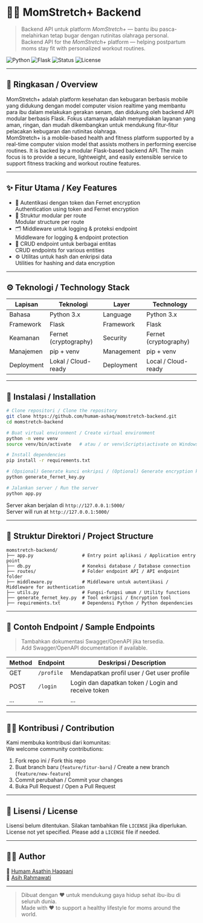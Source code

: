 # 🧘‍♀️ MomStretch+ Backend

> Backend API untuk platform *MomStretch+* — bantu ibu pasca-melahirkan tetap bugar dengan rutinitas olahraga personal.  
> Backend API for the *MomStretch+* platform — helping postpartum moms stay fit with personalized workout routines.

![Python](https://img.shields.io/badge/Python-3.x-blue.svg)
![Flask](https://img.shields.io/badge/Flask-%20microframework-lightgrey)
![Status](https://img.shields.io/badge/status-development-orange)
![License](https://img.shields.io/badge/license-UNLICENSED-red)

---

## 📌 Ringkasan / Overview

MomStretch+ adalah platform kesehatan dan kebugaran berbasis mobile yang didukung dengan model computer vision realtime yang membantu para ibu dalam melakukan gerakan senam, dan didukung oleh backend API modular berbasis Flask. Fokus utamanya adalah menyediakan layanan yang aman, ringan, dan mudah dikembangkan untuk mendukung fitur-fitur pelacakan kebugaran dan rutinitas olahraga.  
MomStretch+ is a mobile-based health and fitness platform supported by a real-time computer vision model that assists mothers in performing exercise routines. It is backed by a modular Flask-based backend API. The main focus is to provide a secure, lightweight, and easily extensible service to support fitness tracking and workout routine features.

---

## ✨ Fitur Utama / Key Features

- 🔐 Autentikasi dengan token dan Fernet encryption  
  Authentication using token and Fernet encryption
- 🧩 Struktur modular per route  
  Modular structure per route
- 🗂️ Middleware untuk logging & proteksi endpoint  
  Middleware for logging & endpoint protection
- 🔄 CRUD endpoint untuk berbagai entitas  
  CRUD endpoints for various entities
- ⚙️ Utilitas untuk hash dan enkripsi data  
  Utilities for hashing and data encryption

---

## ⚙️ Teknologi / Technology Stack

| Lapisan        | Teknologi           | Layer         | Technology          |
|----------------|---------------------|---------------|----------------------|
| Bahasa         | Python 3.x          | Language      | Python 3.x           |
| Framework      | Flask               | Framework     | Flask                |
| Keamanan       | Fernet (cryptography)| Security      | Fernet (cryptography)|
| Manajemen      | pip + venv          | Management    | pip + venv           |
| Deployment     | Lokal / Cloud-ready | Deployment    | Local / Cloud-ready  |

---

## 🚀 Instalasi / Installation

```bash
# Clone repositori / Clone the repository
git clone https://github.com/humam-ashaq/momstretch-backend.git
cd momstretch-backend

# Buat virtual environment / Create virtual environment
python -m venv venv
source venv/bin/activate   # atau / or venv\Scripts\activate on Windows

# Install dependencies
pip install -r requirements.txt

# (Opsional) Generate kunci enkripsi / (Optional) Generate encryption key
python generate_fernet_key.py

# Jalankan server / Run the server
python app.py
```

Server akan berjalan di `http://127.0.0.1:5000/`  
Server will run at `http://127.0.0.1:5000/`

---

## 🧱 Struktur Direktori / Project Structure

```
momstretch-backend/
├── app.py                  # Entry point aplikasi / Application entry point
├── db.py                   # Koneksi database / Database connection
├── routes/                 # Folder endpoint API / API endpoint folder
├── middleware.py           # Middleware untuk autentikasi / Middleware for authentication
├── utils.py                # Fungsi-fungsi umum / Utility functions
├── generate_fernet_key.py  # Tool enkripsi / Encryption tool
├── requirements.txt        # Dependensi Python / Python dependencies
```

---

## 🧪 Contoh Endpoint / Sample Endpoints

> Tambahkan dokumentasi Swagger/OpenAPI jika tersedia.  
> Add Swagger/OpenAPI documentation if available.

| Method | Endpoint          | Deskripsi / Description        |
|--------|-------------------|--------------------------------|
| GET    | `/profile`        | Mendapatkan profil user / Get user profile |
| POST   | `/login`          | Login dan dapatkan token / Login and receive token |
| ...    | ...               | ...                            |

---

## 🧑‍💻 Kontribusi / Contribution

Kami membuka kontribusi dari komunitas:  
We welcome community contributions:

1. Fork repo ini / Fork this repo  
2. Buat branch baru (`feature/fitur-baru`) / Create a new branch (`feature/new-feature`)  
3. Commit perubahan / Commit your changes  
4. Buka Pull Request / Open a Pull Request

---

## 📄 Lisensi / License

Lisensi belum ditentukan. Silakan tambahkan file `LICENSE` jika diperlukan.  
License not yet specified. Please add a `LICENSE` file if needed.

---

## 👨‍💻 Author

📎 [Humam Asathin Haqqani](https://github.com/humam-ashaq)  
📎 [Asih Rahmawati](https://github.com/Asihraa)

---

> Dibuat dengan ❤️ untuk mendukung gaya hidup sehat ibu-ibu di seluruh dunia.  
> Made with ❤️ to support a healthy lifestyle for moms around the world.
